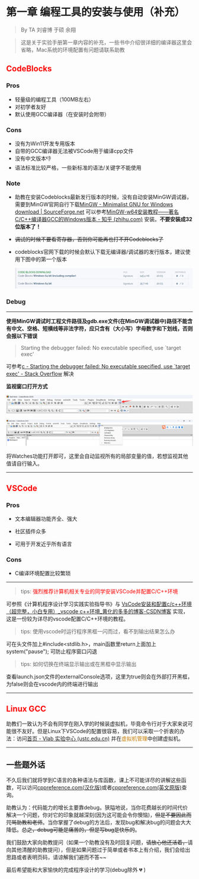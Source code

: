 # 第一章 编程工具的安装与使用（补充）

> By TA 刘睿博 于硕 余翔

> 这是关于实验手册第一章内容的补充，一些书中介绍很详细的编译器这里会省略，Mac系统的环境配置有问题请联系助教

## <font color = "red">CodeBlocks</font>

### Pros

+ 轻量级的编程工具（100MB左右）
+ 对初学者友好
+ 默认使用GCC编译器（在安装时会附带）

### Cons

+ 没有为Win11开发专用版本
+ 自带的GCC编译器无法被VSCode用于编译cpp文件
+ 没有中文版本:thumbsdown:
+ 语法标准比较严格，一些新标准的语法/关键字不能使用

### Note

+ 助教在安装Codeblocks最新发行版本的时候，没有自动安装MinGW调试器，需要到MinGW官网自行下载[MinGW - Minimalist GNU for Windows download | SourceForge.net](https://sourceforge.net/projects/mingw/) 可以参考[MinGW-w64安装教程——著名C/C++编译器GCC的Windows版本 - 知乎 (zhihu.com)](https://zhuanlan.zhihu.com/p/76613134) 安装。**不要安装成32位版本了！**

+ ~~调试的时候不要看寄存器，否则你可能再也打不开Codeblocks了~~

+ codeblocks官网下载的时候会默认下载无编译器/调试器的发行版本，建议使用下图中的第一个版本

  <img src="../assets/image-20230909145244788.png" alt="image-20230909145244788"/>

  

### Debug

---

**使用MinGW调试时工程文件路径及gdb.exe文件(在MinGW调试器中)路径不能含有中文、空格、短横线等非法字符，应只含有（大小写）字母数字和下划线，否则会报以下错误**

> Starting the debugger failed: No executable specified, use `target exec'

可参考[c - Starting the debugger failed: No executable specified, use `target exec' - Stack Overflow](https://stackoverflow.com/questions/66884293/starting-the-debugger-failed-no-executable-specified-use-target-exec) 解决

**监视窗口打开方式**

![image-20230913165742089](./assets/image-20230913165742089.png)

![image-20230913165844527](./assets/image-20230913165844527.png)

将Watches功能打开即可，这里会自动监视所有的局部变量的值，若想监视其他值请自行输入。

---

## <font color = "red">VSCode</font>

### Pros

+ 文本编辑器功能齐全、强大

+ 社区插件众多

+ 可用于开发近乎所有语言

### Cons

+ C编译环境配置比较繁琐

---

> tips: <font color = "red">强烈推荐计算机相关专业的同学安装VSCode并配置C/C++环境</font>

可参照《计算机程序设计学习实践实验指导书》与 [VsCode安装和配置c/c++环境（超完整，小白专用）_vscode c++环境_黄化的多多的博客-CSDN博客](https://blog.csdn.net/weixin_48468423/article/details/118950592) 实现，这是一份较为详尽的vscode配置C/C++环境的教程。

> tips: 使用vscode时运行程序黑框一闪而过，看不到输出结果怎么办

可在头文件加上#include<stdlib.h>，main函数里return上面加上system("pause");  可防止程序窗口闪退

> tips: 如何切换在终端显示输出或在黑框中显示输出

查看launch.json文件的externalConsole选项，这里为true则会在外部打开黑框，为false则会在vscode内的终端进行输出

---

## <font color = "red">Linux GCC</font>

助教们一致认为不会有同学在刚入学的时候装虚拟机，毕竟命令行对于大家来说可能很不友好。但是Linux下VSCode的配置很容易，我们可以采取一个折衷的办法：访问[首页 - Vlab 实验中心 (ustc.edu.cn)](https://vlab.ustc.edu.cn/) 并在<font color = C47b00>虚拟机管理</font>中创建虚拟机。

---

## 一些题外话

不久后我们就将学到C语言的各种语法与库函数，课上不可能详尽的讲解这些函数，可以访问[cppreference.com(汉化版)](https://zh.cppreference.com/w/首页)或者[cppreference.com(英文原版)](https://en.cppreference.com/w/)查询。

助教认为：代码能力的增长主要靠debug。狭隘地说，当你花费越长的时间代价解决一个问题，你对它的印象就越深刻(因为这可能会令你懊恼)，~~但是不要因此而咒骂助教和老师~~。当你掌握了debug的方法后，发现bug和解决bug的问题会大大降低。~~总之，debug可能是痛苦的，但是写bug是快乐的~~。

我们鼓励大家向助教提问（如果一个助教没有及时回复问题，~~请放心他还活着，~~请向其他清醒的助教提问），但是如果问题过于简单或者书本上有介绍，我们会给出思路或者表明页码，请谅解我们避而不答~~

最后希望能和大家愉快的完成程序设计的学习(debug除外 :broken_heart: )
